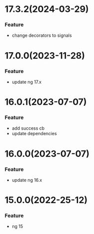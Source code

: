# 17.3.2(2024-03-29)

### Feature

-   change decorators to signals

<a name="16.0.0"></a>

# 17.0.0(2023-11-28)

### Feature

-   update ng 17.x

<a name="16.0.0"></a>

# 16.0.1(2023-07-07)

### Feature

-   add success cb
-   update dependencies

# 16.0.0(2023-07-07)

### Feature

-   update ng 16.x

<a name="16.0.0"></a>

# 15.0.0(2022-25-12)

### Feature

-   ng 15

<a name="15.0.0"></a>
